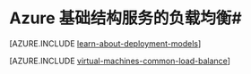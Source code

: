 <properties
	pageTitle="Azure 基础结构服务的负载均衡"
	description="介绍 Azure 所支持的两种不同类型的负载均衡：适用于云服务的负载均衡器，以及适用于客户端流量的 Azure 流量管理器。"
	services="virtual-machines-linux"
	documentationCenter=""
	authors="joaoma"
	manager="adinah"
	editor=""/>

<tags
    ms.service="load-balancer"
    ms.workload="infrastructure-services"
    ms.tgt_pltfrm="vm-linux"
    ms.devlang="na"
    ms.topic="article"
    ms.date="02/02/2016"
    wacn.date="03/28/2016"
    ms.author="sewhee"/>


# Azure 基础结构服务的负载均衡#

[AZURE.INCLUDE [learn-about-deployment-models](../../includes/learn-about-deployment-models-both-include.md)]

[AZURE.INCLUDE [virtual-machines-common-load-balance](../../includes/virtual-machines-common-load-balance.md)]
